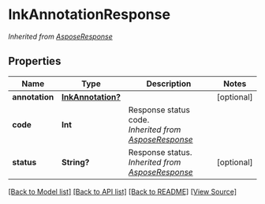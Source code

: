 ﻿# InkAnnotationResponse


*Inherited from [AsposeResponse](AsposeResponse.md)*
## Properties
Name | Type | Description | Notes
------------ | ------------- | ------------- | -------------
**annotation** | [**InkAnnotation?**](InkAnnotation.md) |  | [optional]
**code** | **Int** | Response status code.<br />*Inherited from [AsposeResponse](AsposeResponse.md)* | 
**status** | **String?** | Response status.<br />*Inherited from [AsposeResponse](AsposeResponse.md)* | [optional]

[[Back to Model list]](../README.md#documentation-for-models) [[Back to API list]](../README.md#documentation-for-api-endpoints) [[Back to README]](../README.md) [[View Source]](../AsposePdfCloud/Models/InkAnnotationResponse.swift)

